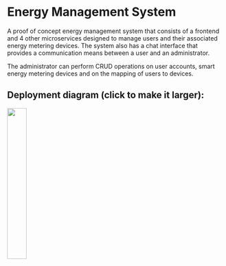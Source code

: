 <h1>Energy Management System</h1>

A proof of concept energy management system that consists of a frontend and 4 other microservices designed to manage users and their associated energy metering devices. The system also has a chat interface that provides a communication means between a user and an administrator. 

The administrator can perform CRUD operations on user accounts, smart energy metering devices and on the mapping of users to devices.


<h2>Deployment diagram (click to make it larger):</h2>

<img src="https://i.imgur.com/j9X38zq.jpeg" height="30%" width="30%"/>
<br/>
<br/>



